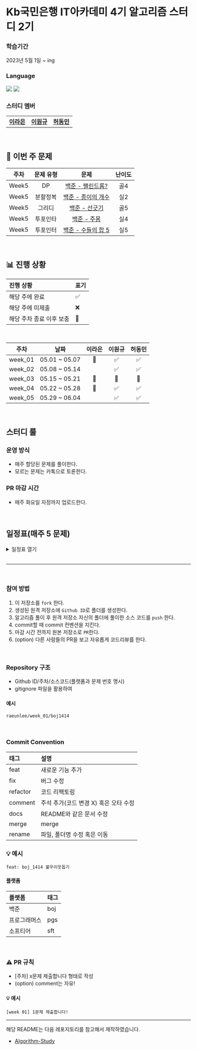 # Kb국민은행 IT아카데미 4기 알고리즘 스터디 2기
### 학습기간
2023년 5월 1일 ~ ing

### Language
<img src="https://img.shields.io/badge/Java-007396.svg?&style=for-the-badge&logo=Java&logoColor=white"> <img src="https://img.shields.io/badge/python-007396.svg?&style=for-the-badge&logo=Java&logoColor=white"> 
### 스터디 멤버

<table>
  <tr>
    <td align="center"><a href="https://github.com/raeunlee"><b>이라은</b></a></td>
    <td align="center"><a href="https://github.com/OneK-2"><b>이원규</b></a></td>
    <td align="center"><a href="https://github.com/hurdong"><b>허동민</b></a></td>
  </tr>
</table>

<br/>

## 📝 이번 주 문제

| 주차 | 문제 유형 | 문제 | 난이도 |
|:---:|:---:|:---:|:---:|
|Week5|DP|[백준 - 팰린드롬?](https://www.acmicpc.net/problem/10942)|골4|
|Week5|분할정복|[백준 - 종이의 개수](https://www.acmicpc.net/problem/1780)|실2|
|Week5|그리디|[백준 - 선긋기](https://www.acmicpc.net/problem/2170)|골5|
|Week5|투포인타|[백준 - 주몽](https://www.acmicpc.net/problem/1940)|실4|
|Week5|투포인터|[백준 - 수들의 합 5](https://www.acmicpc.net/problem/2018)|실5|
<br/>

## 📊 진행 상황

| 진행 상황            | 표기  |
|:-----------------|:----|
| 해당 주에 완료       | ✅ |
| 해당 주에 미제출   | ❌ |
| 해당 주차 종료 이후 보충 | 🔺 |

<br>

|   주차    |      날짜       | 이라은 | 이원규 | 허동민 |
|:-------:|:-------------:|:-----:|:-----:|:-----:|
| week_01 | 05.01 ~ 05.07 |  🔺  |  ✅  | ✅   | 
| week_02 | 05.08 ~ 05.14 |    | ✅   | ✅   | 
| week_03 | 05.15 ~ 05.21 | 🔺   |  🔺  | 🔺   | 
| week_04 | 05.22 ~ 05.28 | 🔺    |  ✅  | ✅   | 
| week_05 | 05.29 ~ 06.04 |     |   ✅ | ✅   | 


<br/>

## 스터디 룰

### 운영 방식
- 매주 할당된 문제를 풀이한다.
- 모르는 문제는 카톡으로 토론한다.

### PR 마감 시간
- 매주 화요일 자정까지 업로드한다.

<br/>

## 일정표(매주 5 문제)
<details>
  <summary>일정표 열기</summary>
 
| 주차 | 문제 유형 | 문제 | 난이도 |
|:---:|:---:|:---:|:---:|
|Week4|완전탐색|[백준 - 꽃길](https://www.acmicpc.net/problem/14620)|실2|
|Week4|완전탐색|[백준 - 유레카이론](https://www.acmicpc.net/problem/10448)|브1|
|Week4|그리디|[백준 - 수리공 항승](https://www.acmicpc.net/problem/1449)|실3|
|Week4|구현/시뮬레이션|[백준 - 로봇 청소기](https://www.acmicpc.net/problem/14503)|골5|
|Week4|그리디|[백준 - 센서](https://www.acmicpc.net/problem/2212)|골5|
|Week3|완전탐색|[백준 - 오목](https://www.acmicpc.net/problem/2615)|실1|
|Week3|분할정복|[백준 - 곱셈](https://www.acmicpc.net/problem/1629)|실1|
|Week3|DP|[백준 - 암호코드](https://www.acmicpc.net/problem/2011)|골5|
|Week3|구현/시뮬레이션|[백준 - 톱니바퀴](https://www.acmicpc.net/problem/14891)|골5|
|Week3|BFS/DFS|[백준 - 알고스팟](https://www.acmicpc.net/problem/1261)|골4|
|Week2|BFS,DFS|[백준 - 상범 빌딩](https://www.acmicpc.net/problem/6593)|골4|
|Week2|BFS,DFS|[백준 - 토마토](https://www.acmicpc.net/problem/7576)|골5|
|Week2|이분탐색|[백준 - 암기왕](https://www.acmicpc.net/problem/2776)|실4|
|Week2|이분탐색|[백준 - 용돈 관리](https://www.acmicpc.net/problem/6236)|실2|
|Week2|이분탐색|[백준 - 기타 레슨](https://www.acmicpc.net/problem/2343)|실1|
|Week1|구현|[백준 - 빙고](https://www.acmicpc.net/problem/2578)|실4|
|Week1|구현|[백준 - 기적의 매매법](https://www.acmicpc.net/problem/20546)|실5|
|Week1|완전탐색|[백준 - 숫자야구](https://www.acmicpc.net/problem/2503)|실3|
|Week1|완전탐색|[백준 - 체스판 다시 칠하기](https://www.acmicpc.net/problem/1018)|실4|
|Week1|완전탐색|[백준 - 동전 게임](https://www.acmicpc.net/problem/9079)|실2|

  </details>
<br/>

---

<br/>

### 참여 방법
1. 이 저장소를 `fork` 한다.
2. 생성된 원격 저장소에 `Github ID`로 폴더를 생성한다.
3. 알고리즘 풀이 후 원격 저장소 자신의 폴더에 풀이한 소스 코드를 `push` 한다.
4. commit할 때 commit 컨벤션을 지킨다.
5. 마감 시간 전까지 원본 저장소로 `PR`한다.
6. (option) 다른 사람들의 PR을 보고 자유롭게 코드리뷰를 한다.

<br/>

### Repository 구조
- Github ID/주차/소스코드(플랫폼과 문제 번호 명시)
- gitignore 파일을 활용하여 

#### 예시
`raeunlee/week_01/boj1414`

<br/>

### Commit Convention
| 태그       | 설명                  |
|:---------|:------------------------|
| feat     | 새로운 기능 추가               |
| fix      | 버그 수정                   |
| refactor | 코드 리팩토링                 |
| comment  | 주석 추가(코드 변경 X) 혹은 오타 수정 |
| docs     | README와 같은 문서 수정        |
| merge    | merge                   |
| rename   | 파일, 폴더명 수정 혹은 이동        |

### 💡 예시
`feat: boj_1414 불우이웃돕기`

#### 플랫폼

| 플랫폼    | 태그  |
|:-------|:----|
| 백준     | boj |
| 프로그래머스 | pgs |
| 소프티어 | sft |

<br/>

### ⚠️ PR 규칙
- [주차] x문제 제출합니다 형태로 작성
- (option) comment는 자유!

#### 💡 예시
`[week 01] 1문제 제출합니다! `

---

해당 README는 다음 레포지토리를 참고해서 제작하였습니다.
- [Algorithm-Study](https://github.com/CodeSquad-2023-BE-Study/Algorithm-Study/blob/main/README.md)
